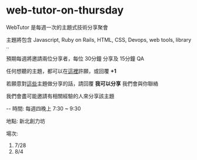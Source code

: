 # web-tutor-on-thursday

WebTutor 是每週一次的主題式技術分享聚會

主題將包含 Javascript, Ruby on Rails, HTML, CSS, Devops, web tools, library .. 

預期每週將邀請兩位分享者，每位 30分鐘 分享及 15分鐘 QA

任何想聽的主題，都可以在[這裡](https://github.com/amazing-tutor/web-tutor-on-thursday/issues)許願，或回覆 __+1__

若願意對[這些](https://github.com/amazing-tutor/web-tutor-on-thursday/issues)主題做分享的話，請回覆 __我可以分享__ 我們會與你聯絡

我們會盡可能邀請有相關經驗的人來分享該主題

--
時間: 每週四晚上 7:30 ~ 9:30

地點: 新北創力坊

場次:

1. 7/28 
2. 8/4
